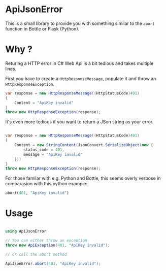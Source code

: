 # ApiJsonError

This is a small library to provide you with something similar to the `abort` function in Bottle or Flask (Python). 

# Why ?

Returing a HTTP error in C# Web Api is a bit tedious and takes multiple lines. 

First you have to create a `HttpResponseMessage`, populate it and throw an `HttpResponseException`. 

```c#
var response = new HttpResponseMessage((HttpStatusCode)401)
{
    Content = "ApiKey invalid"
}
throw new HttpResponseException(response);
```

It's even more tedious if you want to return a JSon string as your error.

```c#

var response = new HttpResponseMessage((HttpStatusCode)401)
{
    Content = new StringContent(JsonConvert.SerializeObject(new {
        status_code = 401,
        message = "ApiKey invalid"
    }))
}
throw new HttpResponseException(response);
```

For those familar with e.g. Python and Bottle, this seems overly verbose in comparasion with this python example:

```python
abort(401, "ApiKey invalid")
```

# Usage

```c#

using ApiJsonError

// You can either throw an exception
throw new ApiException(401, "ApiKey invalid");

// or call the abort method

ApiJsonError.abort(401, "ApiKey invalid");

```